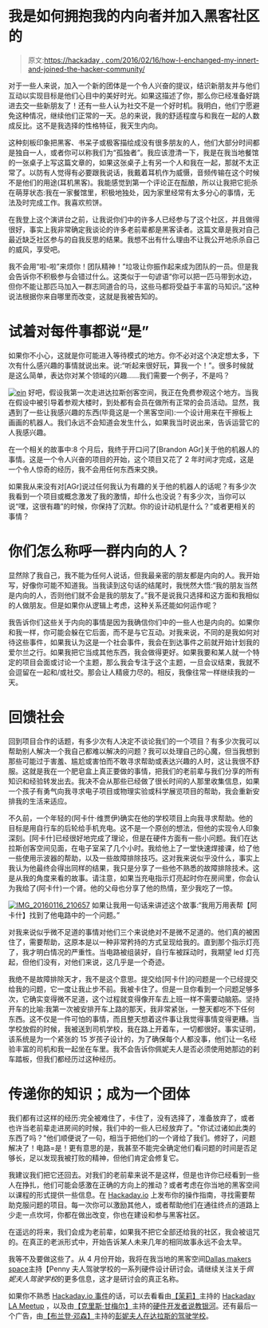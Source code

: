 # 我是如何拥抱我的内向者并加入黑客社区的

> 原文:[https://hackaday . com/2016/02/16/how-I-enchanged-my-innert-and-joined-the-hacker-community/](https://hackaday.com/2016/02/16/how-i-embraced-my-introvert-and-joined-the-hacker-community/)

对于一些人来说，加入一个新的团体是一个令人兴奋的提议，结识新朋友并与他们互动以实现目标是他们心目中的美好时光。如果这描述了你，那么你已经准备好跳进去交一些新朋友了！还有一些人认为社交不是一个好时机。我明白，他们宁愿避免这种情况，继续他们正常的一天。总的来说，我的舒适程度与和我在一起的人数成反比。这不是我选择的性格特征，我天生内向。

这种刻板印象把黑客、书呆子或极客描绘成没有很多朋友的人，他们大部分时间都是独自一人，或者你可以称我们为“孤独者”。我应该澄清一下，我是在我当地餐馆的一张桌子上写这篇文章的，如果这张桌子上有另一个人和我在一起，那就不太正常了。以防有人觉得有必要跟我说话，我戴着耳机作为威慑，音频传输在这个时候不是他们的用途(耳机黑客)。我能感觉到第一个评论正在酝酿，所以让我把它扼杀在萌芽状态:我在一家餐馆里，积极地独处，因为家里经常有太多分心的事情，无法及时完成工作。我喜欢煎饼。

在我登上这个演讲台之前，让我说你们中的许多人已经参与了这个社区，并且做得很好，事实上我非常确定我谈论的许多老前辈都是黑客读者。这篇文章是我对自己最近缺乏社区参与的自我反思的结果。我想不出有什么理由不让我公开地杀杀自己的威风，享受吧。

我不会用“啦-啦”来烦你！团队精神！”垃圾让你振作起来成为团队的一员。但是我会告诉你不积极参与会错过什么。这类似于一句谚语“你可以把一匹马带到水边，但你不能让那匹马加入一群志同道合的马，这些马都将受益于丰富的马知识。”这种说法根据你来自哪里而改变，这就是我被告知的。

# 试着对每件事都说“是”

如果你不小心，这就是你可能进入等待模式的地方。你不必对这个决定想太多，下次有什么感兴趣的事情就说出来。说:“听起来很好玩，算我一个！”。很多时候就是这么简单，表达你对某个领域的兴趣……我们需要一个例子，不是吗？

[![ein](../Images/e8b4202a764a6d83fe5ac906c9114881.png)](https://hackaday.com/wp-content/uploads/2016/02/ein.jpg) 好吧，假设我第一次走进达拉斯创客空间，我正在免费参观这个地方。当我在假设中被引导着参观大楼时，到处都有会员在做所有正常的会员活动。显然，我遇到了一些让我感兴趣的东西(毕竟这是一个黑客空间):一个设计用来在干擦板上画画的机器人。我们永远不会知道会发生什么，如果我当时说出来，告诉运营它的人我感兴趣。

在一个相关的故事中:8 个月后，我终于开口问了[Brandon AGr]关于他的机器人的事情。这是一个令人兴奋的项目的开始，这个项目又花了 2 年时间才完成，这是一个令人惊奇的经历，我不会用任何东西来交换。

如果我从来没有对[AGr]说过任何我认为有趣的关于他的机器人的话呢？有多少次我看到一个项目或概念激发了我的激情，却什么也没说？有多少次，当你可以说“嘿，这很有趣”的时候，你保持了沉默。你的设计动机是什么？”或者更相关的事情？

# 你们怎么称呼一群内向的人？

显然除了我自己，我不能为任何人说话，但我最亲密的朋友都是内向的人。我开始写，好像你可能不知道我。当我读到这句话的结尾时，我恍然大悟:“我的朋友当然是内向的人，否则他们就不会是我的朋友了。”我不是说我只选择和这方面和我相似的人做朋友。但是如果你从逻辑上考虑，这种关系还能如何运作呢？

我告诉你们这些关于内向的事情是因为我确信你们中的一些人也是内向的。如果你和我一样，你可能会躲在它后面，而不是与它互动。对我来说，不同的是我如何对待这些事件，如果我认为这是一个社会事件，我会在到达事件之前就开始计划我的爱尔兰之行。如果我把它当成其他东西，我会做得更好。如果我要和某人就一个特定的项目会面或讨论一个主题，那么我会专注于这个主题，一旦会议结束，我就不会逗留在一起和/或社交。那会让人精疲力尽的。相反，我像往常一样继续我的一天。

# 回馈社会

回到项目合作的话题，有多少次有人决定不谈论我们的一个项目？有多少次我可以帮助别人解决一个我自己都难以解决的问题？我可以处理自己的心魔，但当我想到那些可能过于害羞、尴尬或害怕而不敢寻求帮助或表达兴趣的人时，这让我很不舒服。这就是我在一个肥皂盒上真正要做的事情，把我们的老前辈与我们分享的所有知识和经验转发出去。我决不会从那些已经做了很长时间的人那里收集信息，如果一个孩子有勇气向我寻求电子项目或物理实验或科学展览项目的帮助，我会重新安排我的生活来适应。

不久前，一个年轻的(阿卡什·维贾伊)确实在他的学校项目上向我寻求帮助。他的目标是用自行车的后轮给手机充电。这不是一个原创的想法，但他的实现令人印象深刻。[阿卡什]已经很好地完成了理论，但是在硬件方面有一些小问题。我们在达拉斯创客空间见面，在电子室呆了几个小时。我给他上了一堂快速焊接课，给了他一些使用示波器的帮助，以及一些故障排除技巧。这对我来说似乎没什么，事实上我认为他最终会得出同样的结果，我只是分享了一些他不熟悉的故障排除技术。这是从我的角度来看的故事。请注意，如果当充电指示灯亮起时你在房间里，你会认为我给了(阿卡什)一个肾。他的父母也分享了他的热情，至少我吃了一惊。

[![IMG_20160116_210657](../Images/b6d35601df28af711f413858e5f90ec3.png)](https://hackaday.com/wp-content/uploads/2016/02/img_20160116_210657.jpg) 如果让我用一句话来讲述这个故事:“我用万用表帮【阿卡什】找到了他电路中的一个问题。”

对我来说似乎微不足道的事情对他们三个来说绝对不是微不足道的。他们真的被困住了，需要帮助，这原本是以一种非常矜持的方式呈现给我的。直到那个指示灯亮了，我才明白情况的严重性。当电路被组装好，自行车被踩动时，我期望 led 灯亮起，但他们没有，对他们来说，这几乎是一个奇迹。

我绝不是故障排除天才，我不是这个意思。提交给[阿卡什]的问题是一个已经提交给我的问题，它一度让我止步不前。我被卡住了。但是一旦你看到一个问题足够多次，它确实变得微不足道，这个过程就变得像开车去上班一样不需要动脑筋。坚持开车的比喻:我第一次被安排开车上路的那天，我非常紧张，一整天都吃不下任何东西。这不仅是一件可怕的事情，而且整天想着这件事让我觉得事情变得更糟。当学校放假的时候，我被送到司机学校，我在路上开着车，一切都很好。事实证明，该系统是为一个紧张的 15 岁孩子设计的，为了确保每个人都没事，他们让一名经验丰富的司机和我一起坐在车里。我不会告诉你佩妮夫人是否必须使用她那边的刹车踏板，但我们都经历过这种经历。

# 传递你的知识；成为一个团体

我们都有过这样的经历:完全被难住了，卡住了，没有选择了，准备放弃了，或者也许当老前辈走进房间的时候，我们中的一些人已经放弃了。"你试过诸如此类的东西了吗？"他们顺便说了一句，相当于把他们的一个肾给了我们。修好了，问题解决了！电路=是！更有意思的是，我甚至不能完全确定他们看问题的时间是否足够长，足以发现我被打败的精神，但他们肯定会修复它。

我建议我们把它还回去。对我们的老前辈来说不是这样，但是也许你已经看到一些人在挣扎，他们可能会感激在正确的方向上的推动？或者考虑在你当地的黑客空间以课程的形式提供一些信息。在 [Hackaday.io](https://hackaday.io) 上发布你的操作指南，寻找需要帮助克服问题的项目。每一次你可以激励其他人，或者帮助他们在通往终点的道路上少走一点坎坷，你都在做出改变，你也在建设和参与黑客社区。

在遥远的将来，我们会成为老前辈，如果我不把它全部还给我的社区，我会被诅咒的。在真正的老派形式中，开始告诉某人未来几年的相同故事永远不会太早。

我等不及要做这些了。从 4 月份开始，我将在我当地的黑客空间[Dallas makers space](http://dallasmakerspace.org)主持【Penny 夫人驾驶学校的一系列硬件设计研讨会。请继续关注关于*佩妮夫人驾驶学校*的更多信息，这才是研讨会的真正名称。

如果你不熟悉 [Hackaday.io 事件](https://hackaday.io/events)的话，可以去看看由[【茉莉】](https://hackaday.io/jasmine)主持的 [Hackaday LA Meetup](https://hackaday.io/project/9359-hackaday-la-meetup) ，以及由[【克里斯·甘梅尔】](https://hackaday.io/chrisgammell)主持的[硬件开发者说教银河](http://www.meetup.com/Hardware-Developers-Didactic-Galactic/)。还有最后一个广告，由[【布兰登·邓森】](https://hackaday.io/dunson)主持的[彭妮夫人在达拉斯的驾驶学校](https://hackaday.io/project/9630-mrs-pennys-driving-school)。